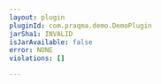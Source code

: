 ```yaml
---
layout: plugin
pluginId: com.praqma.demo.DemoPlugin
jarSha1: INVALID
isJarAvailable: false
error: NONE
violations: []

---
```


